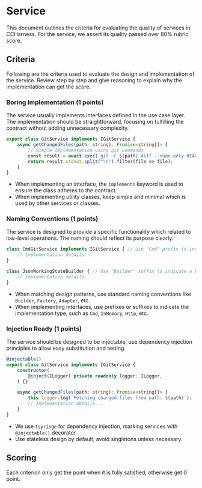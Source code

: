 # Service

This document outlines the criteria for evaluating the quality of services in CCHarness. For the service, we assert its quality passed over 80% rubric score.

## Criteria

Following are the criteria used to evaluate the design and implementation of the service. Review step by step and give reasoning to explain why the implementation can get the score.

### Boring Implementation (1 points)

The service usually implements interfaces defined in the use case layer. The implementation should be straightforward, focusing on fulfilling the contract without adding unnecessary complexity.

```ts
export class GitService implements IGitService {
    async getChangedFiles(path: string): Promise<string[]> {
        // Simple implementation using git commands
        const result = await exec(`git -C ${path} diff --name-only HEAD`);
        return result.stdout.split("\n").filter(file => file);
    }
}
```

- When implementing an interface, the `implements` keyword is used to ensure the class adheres to the contract.
- When implementing utility classes, keep simple and minimal which is used by other services or classes.

### Naming Conventions (1 points)

The service is designed to provide a specific functionality which related to low-level operations. The naming should reflect its purpose clearly.

```ts
class CmdGitService implements IGitService { // Use "Cmd" prefix to indicate command-line based implementation
    // Implementation details...
}

class JsonWorkingStateBuilder { // Use "Builder" suffix to indicate a builder pattern
    // Implementation details...
}
```

- When matching design patterns, use standard naming conventions like `Builder`, `Factory`, `Adapter`, etc.
- When implementing interfaces, use prefixes or suffixes to indicate the implementation type, such as `Cmd`, `InMemory`, `Http`, etc.

### Injection Ready (1 points)

The service should be designed to be injectable, use dependency injection principles to allow easy substitution and testing.

```ts
@injectable()
export class GitService implements IGitService {
    constructor(
        @inject(ILogger) private readonly logger: ILogger,
    ) {}

    async getChangedFiles(path: string): Promise<string[]> {
        this.logger.log(`Fetching changed files from path: ${path}`);
        // Implementation details...
    }
}
```

- We use `tsyringe` for dependency injection, marking services with `@injectable()` decorator.
- Use stateless design by default, avoid singletons unless necessary.

## Scoring

Each criterion only get the point when it is fully satisfied, otherwise get 0 point.
